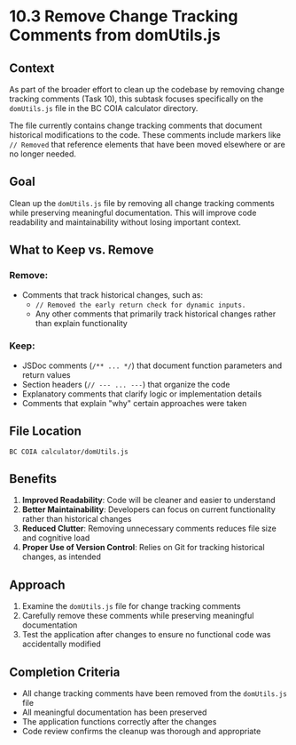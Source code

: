 # 10.3 Remove Change Tracking Comments from domUtils.js

## Context

As part of the broader effort to clean up the codebase by removing change tracking comments (Task 10), this subtask focuses specifically on the `domUtils.js` file in the BC COIA calculator directory.

The file currently contains change tracking comments that document historical modifications to the code. These comments include markers like `// Removed` that reference elements that have been moved elsewhere or are no longer needed.

## Goal

Clean up the `domUtils.js` file by removing all change tracking comments while preserving meaningful documentation. This will improve code readability and maintainability without losing important context.

## What to Keep vs. Remove

### Remove:
- Comments that track historical changes, such as:
  - `// Removed the early return check for dynamic inputs.`
  - Any other comments that primarily track historical changes rather than explain functionality

### Keep:
- JSDoc comments (`/** ... */`) that document function parameters and return values
- Section headers (`// --- ... ---`) that organize the code
- Explanatory comments that clarify logic or implementation details
- Comments that explain "why" certain approaches were taken

## File Location

`BC COIA calculator/domUtils.js`

## Benefits

1. **Improved Readability**: Code will be cleaner and easier to understand
2. **Better Maintainability**: Developers can focus on current functionality rather than historical changes
3. **Reduced Clutter**: Removing unnecessary comments reduces file size and cognitive load
4. **Proper Use of Version Control**: Relies on Git for tracking historical changes, as intended

## Approach

1. Examine the `domUtils.js` file for change tracking comments
2. Carefully remove these comments while preserving meaningful documentation
3. Test the application after changes to ensure no functional code was accidentally modified

## Completion Criteria

- All change tracking comments have been removed from the `domUtils.js` file
- All meaningful documentation has been preserved
- The application functions correctly after the changes
- Code review confirms the cleanup was thorough and appropriate
